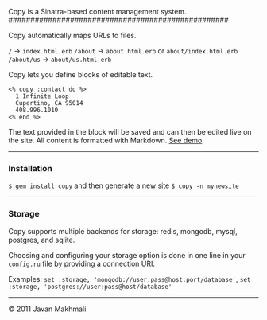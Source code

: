 Copy is a Sinatra-based content management system.
##################################################

Copy automatically maps URLs to files.

`/` &rarr; `index.html.erb`
`/about` &rarr; `about.html.erb` or `about/index.html.erb`
`/about/us` &rarr; `about/us.html.erb`

Copy lets you define blocks of editable text.

```
<% copy :contact do %>
  1 Infinite Loop
  Cupertino, CA 95014
  408.996.1010
<% end %>
```

The text provided in the block will be saved and can then be edited live on the site. All content is formatted with Markdown. [See demo](http://copy-demo.heroku.com).

---

### Installation

`$ gem install copy` and then generate a new site `$ copy -n mynewsite`

----

### Storage

Copy supports multiple backends for storage: redis, mongodb, mysql, postgres, and sqlite.

Choosing and configuring your storage option is done in one line in your `config.ru` file by providing a connection URI.

Examples: `set :storage, 'mongodb://user:pass@host:port/database'`, `set :storage, 'postgres://user:pass@host/database'`

----

&copy; 2011 Javan Makhmali